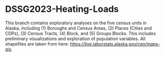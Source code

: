 # DSSG2023-Heating-Loads

This branch contains exploratory analyses on the five census units in Alaska, including (1) Boroughs and Census Areas, (2) Places (Cities and CDPs), (3) Census Tracts, (4) Block, and (5) Groups Blocks. This includes preliminary visualizations and exploration of 
population variables. All shapefiles are taken from here: https://live.laborstats.alaska.gov/cen/maps-gis. 

